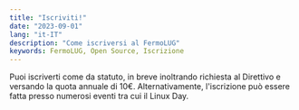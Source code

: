 ```yaml
---
title: "Iscriviti!"
date: "2023-09-01"
lang: "it-IT"
description: "Come iscriversi al FermoLUG"
keywords: FermoLUG, Open Source, Iscrizione
---
```


Puoi iscriverti come da statuto, in breve inoltrando richiesta al Direttivo e versando la quota annuale di 10€.
Alternativamente, l'iscrizione può essere fatta presso numerosi eventi tra cui il Linux Day.